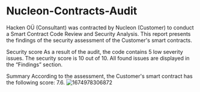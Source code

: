 # Nucleon-Contracts-Audit

Hacken OÜ (Consultant) was contracted by Nucleon (Customer) to conduct a
Smart Contract Code Review and Security Analysis. This report presents the
findings of the security assessment of the Customer's smart contracts.

Security score
As a result of the audit, the code contains 5 low severity issues. The
security score is 10 out of 10.
All found issues are displayed in the “Findings” section.

Summary
According to the assessment, the Customer's smart contract has the
following score: 7.6.
![1674978306872](https://user-images.githubusercontent.com/57596004/215312640-8f18d975-8521-4cde-b7e9-71c95d150e62.png)
